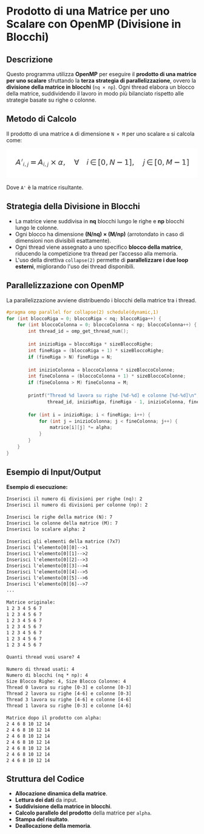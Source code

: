 # Prodotto di una Matrice per uno Scalare con OpenMP (Divisione in Blocchi)

## Descrizione
Questo programma utilizza **OpenMP** per eseguire il **prodotto di una matrice per uno scalare** sfruttando la **terza strategia di parallelizzazione**, ovvero la **divisione della matrice in blocchi** (`nq × np`). Ogni thread elabora un blocco della matrice, suddividendo il lavoro in modo più bilanciato rispetto alle strategie basate su righe o colonne.

## Metodo di Calcolo
Il prodotto di una matrice `A` di dimensione `N × M` per uno scalare `α` si calcola come:

![Formula del Prodotto Matrice-Scalare](prodotto_matrice_scalare.png)

Dove `A'` è la matrice risultante.

## Strategia della Divisione in Blocchi
- La matrice viene suddivisa in **nq** blocchi lungo le righe e **np** blocchi lungo le colonne.
- Ogni blocco ha dimensione **(N/nq) × (M/np)** (arrotondato in caso di dimensioni non divisibili esattamente).
- Ogni thread viene assegnato a uno specifico **blocco della matrice**, riducendo la competizione tra thread per l’accesso alla memoria.
- L'uso della direttiva `collapse(2)` permette di **parallelizzare i due loop esterni**, migliorando l'uso dei thread disponibili.

## Parallelizzazione con OpenMP
La parallelizzazione avviene distribuendo i blocchi della matrice tra i thread.

```c
#pragma omp parallel for collapse(2) schedule(dynamic,1)
for (int bloccoRiga = 0; bloccoRiga < nq; bloccoRiga++) {
    for (int bloccoColonna = 0; bloccoColonna < np; bloccoColonna++) {
        int thread_id = omp_get_thread_num();

        int inizioRiga = bloccoRiga * sizeBloccoRighe;
        int fineRiga = (bloccoRiga + 1) * sizeBloccoRighe;
        if (fineRiga > N) fineRiga = N;

        int inizioColonna = bloccoColonna * sizeBloccoColonne;
        int fineColonna = (bloccoColonna + 1) * sizeBloccoColonne;
        if (fineColonna > M) fineColonna = M;

        printf("Thread %d lavora su righe [%d-%d] e colonne [%d-%d]\n",
               thread_id, inizioRiga, fineRiga - 1, inizioColonna, fineColonna - 1);

        for (int i = inizioRiga; i < fineRiga; i++) {
            for (int j = inizioColonna; j < fineColonna; j++) {
                matrice[i][j] *= alpha;
            }
        }
    }
}
```

## Esempio di Input/Output
**Esempio di esecuzione:**
```
Inserisci il numero di divisioni per righe (nq): 2
Inserisci il numero di divisioni per colonne (np): 2

Inserisci le righe della matrice (N): 7
Inserisci le colonne della matrice (M): 7
Inserisci lo scalare alpha: 2

Inserisci gli elementi della matrice (7x7)
Inserisci l'elemento[0][0]-->1
Inserisci l'elemento[0][1]-->2
Inserisci l'elemento[0][2]-->3
Inserisci l'elemento[0][3]-->4
Inserisci l'elemento[0][4]-->5
Inserisci l'elemento[0][5]-->6
Inserisci l'elemento[0][6]-->7
...

Matrice originale:
1 2 3 4 5 6 7 
1 2 3 4 5 6 7 
1 2 3 4 5 6 7 
1 2 3 4 5 6 7 
1 2 3 4 5 6 7 
1 2 3 4 5 6 7 
1 2 3 4 5 6 7 

Quanti thread vuoi usare? 4

Numero di thread usati: 4
Numero di blocchi (nq * np): 4
Size Blocco Righe: 4, Size Blocco Colonne: 4
Thread 0 lavora su righe [0-3] e colonne [0-3]
Thread 2 lavora su righe [4-6] e colonne [0-3]
Thread 3 lavora su righe [4-6] e colonne [4-6]
Thread 1 lavora su righe [0-3] e colonne [4-6]

Matrice dopo il prodotto con alpha: 
2 4 6 8 10 12 14 
2 4 6 8 10 12 14 
2 4 6 8 10 12 14 
2 4 6 8 10 12 14 
2 4 6 8 10 12 14 
2 4 6 8 10 12 14 
2 4 6 8 10 12 14 
```

## Struttura del Codice
- **Allocazione dinamica della matrice**.
- **Lettura dei dati** da input.
- **Suddivisione della matrice in blocchi**.
- **Calcolo parallelo del prodotto** della matrice per `alpha`.
- **Stampa del risultato**.
- **Deallocazione della memoria**.


